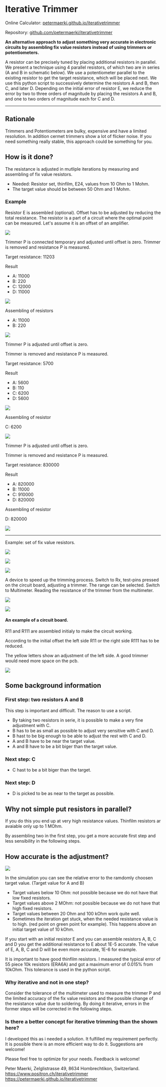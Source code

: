 # Iterative Trimmer

Online Calculator: [petermaerki.github.io/iterativetrimmer](https://petermaerki.github.io/iterativetrimmer)

Repository: [github.com/petermaerki/iterativetrimmer](https://github.com/petermaerki/iterativetrimmer)

**An alternative approach to adjust something very accurate in electronic circuits by assembling fix value resistors instead of using trimmers or potentiometers.**

A resistor can be precisely tuned by placing additional resistors in parallel. We present a technique using 4
parallel resistors, of which two are in series (A and B in schematic below). We use a potentiometer parallel to
the existing resistor to get the target resistance, which will be placed next. We use this python script to
successively determine the resistors A and B, then C, and later D. Depending on the initial error of resistor E,
we reduce the error by two to three orders of magnitude by placing the resistors A and B, and one to two orders
of magnitude each for C and D.

<hr>

## Rationale

Trimmers and Potentiometers are bulky, expensive and have a limited resolution. In addition cermet trimmers show a lot of flicker noise. If you need something really stable, this approach could be something for you.

## How is it done?

The resistance is adjusted in mutliple iterations by measuring and assembling of fix value resistors.

- Needed: Resistor set, thinfilm, E24, values from 10 Ohm to 1 Mohm.
- The target value should be between 50 Ohm and 1 Mohm.

### Example

Resistor E is assembled (optional). Offset has
to be adjusted by reducing the total resistance. The resistor is a part of a circuit where the optimal
point can be measured. Let's assume it is an offset of an amplifier.

![](static/images/10.png)

Trimmer P is connected temporary and adjusted until offset is zero. Trimmer is removed and resistance P is measured.

Target resistance: 11203

Result

- A: 11000
- B: 220
- C: 12000
- D: 11000

![](static/images/20.png)

Assembling of resistors

- A: 11000
- B: 220

![](static/images/30.png)

Trimmer P is adjusted until offset is zero.

Trimmer is removed and resistance P is measured.

Target resistance: 5700

Result

- A: 5600
- B: 110
- C: 6200
- D: 5600

![](static/images/40.png)
            
Assembling of resistor

C: 6200

![](static/images/50.png)

Trimmer P is adjusted until offset is zero.

Trimmer is removed and resistance P is measured.

Target resistance: 830000

Result

- A: 820000
- B: 11000
- C: 910000
- D: 820000

[](static/images/60.png)
        

Assembling of resistor

D: 820000

![](static/images/70.png)

<hr>

Example: set of fix value resistors.

![](static/images/set_b.jpg)

![](static/images/set_a.jpg)

![](static/images/set_c.jpg)

A device to speed up the trimming process. Switch to Rx, test-pins pressed on the circuit board, adjusting a trimmer. The range can be selected. Switch to Multimeter. Reading the resistance of the trimmer from the multimeter.

![](static/images/poti_a.jpg)

![](static/images/poti_b.jpg)

#### An example of a circuit board.

R11 and R111 are assembled initialy to make the circuit working.

According to the initial offset the left side R11 or the right side R111 has to be reduced.

The yellow letters show an adjustment of the left side.
A good trimmer would need more space on the pcb.

![](static/images/pcb.png)


## Some background information

### First step: two resistors A and B

This step is important and difficult. The reason to use a script.

- By taking two resistors in serie, it is possible to make a very fine adjustment with C.
- B has to be as small as possible to adjust very sensitive with C and D.
- B hast to be big enough to be able to adjust the rest with C and D.
- A and B have to be near the target value.
- A and B have to be a bit biger than the target value.

### Next step: C

- C hast to be a bit biger than the target.

### Next step: D

- D is picked to be as near to the target as possible.

## Why not simple put resistors in parallel?
If you do this you end up at very high resistance values. Thinfilm resistors ar avaiable only up to 1 MOhm.

By assembling two in the first step, you get a more accurate first step and less sensibility in the
following steps.

## How accurate is the adjustment?

![](static/images/20170524b_auswertung.png)

In the simulation you can see the relative error to the ramdomly choosen target value. (Target value for A and B)

- Target values below 10 Ohm: not possible because we do not have that low fixed resistors.
- Target values above 2 MOhm: not possible because we do not have that high fixed resistors.
- Target values between 20 Ohm and 100 kOhm work quite well.
- Sometimes the iteration get stuck, when the needed resistance value is to high. (red point on green point for example). This happens above an initial target value of 10 kOhm.


If you start with an initial resistor E and you can assemble resistors A, B, C and D you get the additional resistance to E about 1E-5 accurate. The value of E, A, B, C and D will be even more accurate, 1E-6 for example.

It is important to have good thinfilm resistors. I measured the typical error of 55 piece 10k resistors
(ERA6A) and got a maximum error of 0.015% from 10kOhm. This tolerance is used in the python script.

### Why iterative and not in one step?

Consider the tolerance of the multimeter used to measure the trimmer P and the limited accuracy of the fix
value resistors and the possible change of the resistance value due to soldering. By doing it iterative,
errors in the former steps will be corrected in the following steps.

### Is there a better concept for iterative trimming than the shown here?

I developed this as i needed a solution. It fulfilled my requirement perfectly. It is possible
there is an more efficient way to do it. Suggestions are welcome!




Please feel free to optimize for your needs. Feedback is welcome!

Peter Maerki, Zelglistrasse 49, 8634 Hombrechtikon, Switzerland.
https://www.positron.ch/iterativetrimmer https://petermaerki.github.io/iterativetrimmer

